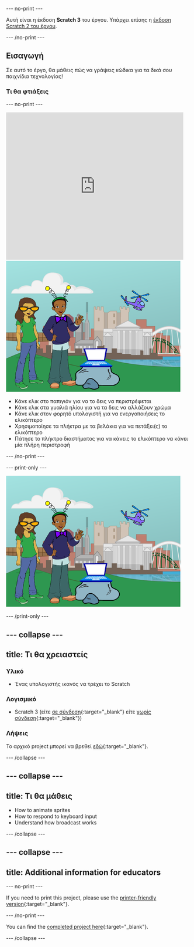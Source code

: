 --- no-print ---

Αυτή είναι η έκδοση **Scratch 3** του έργου. Υπάρχει επίσης η [έκδοση Scratch 2 του έργου](https://projects.raspberrypi.org/en/projects/tech-toys-scratch2).

--- /no-print ---

## Εισαγωγή

Σε αυτό το έργο, θα μάθεις πώς να γράψεις κώδικα για τα δικά σου παιχνίδια τεχνολογίας!

### Τι θα φτιάξεις

--- no-print ---

<div class="scratch-preview">
  <iframe allowtransparency="true" width="485" height="402" src="https://scratch.mit.edu/projects/embed/301514002/?autostart=false" frameborder="0" scrolling="no"></iframe>
  <img src="images/toys-final.png">
</div>

+ Κάνε κλικ στο παπιγιόν για να το δεις να περιστρέφεται
+ Κάνε κλικ στα γυαλιά ηλίου για να τα δεις να αλλάζουν χρώμα
+ Κάνε κλικ στον φορητό υπολογιστή για να ενεργοποιήσεις το ελικόπτερο
+ Χρησιμοποίησε τα πλήκτρα με τα βελάκια για να πετάξει(ς) το ελικόπτερο
+ Πάτησε το πλήκτρο διαστήματος για να κάνεις το ελικόπτερο να κάνει μία πλήρη περιστροφή

--- /no-print ---

--- print-only ---

![ολοκληρωμένο έργο](images/toys-final.png)

--- /print-only ---

--- collapse ---
---
title: Τι θα χρειαστείς
---

### Υλικό

+ Ένας υπολογιστής ικανός να τρέχει το Scratch

### Λογισμικό

+ Scratch 3 (είτε [σε σύνδεση](http://rpf.io/scratchon){:target="_blank"} είτε [χωρίς σύνδεση](http://rpf.io/scratchoff){:target="_blank"})

### Λήψεις

Το αρχικό project μπορεί να βρεθεί [εδώ](http://rpf.io/p/en/tech-toys-go){:target="_blank"}.

--- /collapse ---

--- collapse ---
---
title: Τι θα μάθεις
---

- How to animate sprites
- How to respond to keyboard input
- Understand how broadcast works

--- /collapse ---

--- collapse ---
---
title: Additional information for educators
---

--- no-print ---

If you need to print this project, please use the [printer-friendly version](https://projects.raspberrypi.org/en/projects/tech-toys/print){:target="_blank"}.

--- /no-print ---

You can find the [completed project here](http://rpf.io/p/en/tech-toys-get){:target="_blank"}.

--- /collapse ---
